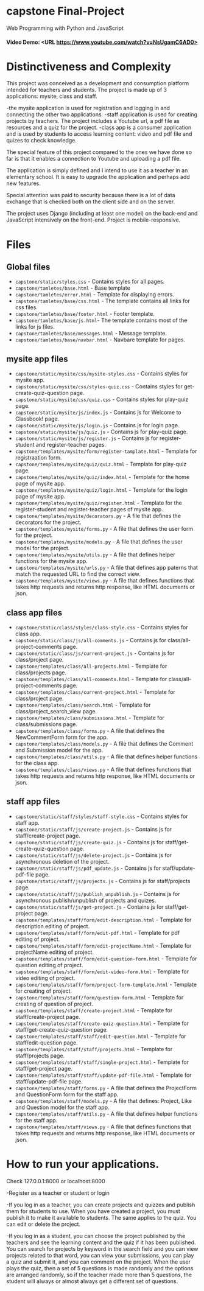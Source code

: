 # capstone Final-Project

Web Programming with Python and JavaScript

#### Video Demo:  <URL https://www.youtube.com/watch?v=NsUgamC6AD0>

# Distinctiveness and Complexity
This project was conceived as a development and consumption platform intended for teachers and students.
The project is made up of 3 applications: mysite, class and staff.

-the mysite application is used for registration and logging in and connecting the other two applications.
-staff application is used for creating projects by teachers. The project includes a Youtube url, a pdf file as resources and a quiz for the project.
-class app is a consumer application and is used by students to access learning content: video and pdf file and quizes to check knowledge.

The special feature of this project compared to the ones we have done so far is that it enables a connection to Youtube and uploading a pdf file.

The application is simply defined and I intend to use it as a teacher in an elementary school. It is easy to upgrade the application and perhaps add new features.

Special attention was paid to security because there is a lot of data exchange that is checked both on the client side and on the server.

The project uses Django (including at least one model) on the back-end and JavaScript intensively on the front-end.
Project is mobile-responsive.

 
# Files
## Global files
- `capstone/static/styles.css` - Contains styles for all pages.
- `capstone/tamletes/base.html` - Base template
- `capstone/tamletes/error.html`  - Template for displaying errors.
- `capstone/tamletes/base/css.html` - The template contains all links for css files.
- `capstone/tamletes/base/footer.html` - Footer template.
- `capstone/tamletes/base/js.html`- The template contains most of the links for js files.
- `capstone/tamletes/base/messages.html` - Message template.
- `capstone/tamletes/base/navbar.html` - Navbare template for pages.

## mysite app files
- `capstone/static/mysite/css/mysite-styles.css` - Contains styles for mysite app.
- `capstone/static/mysite/css/styles-quiz.css` - Contains styles for get-create-quiz-question page.
- `capstone/static/mysite/css/quiz.css` -  Contains styles for play-quiz page.
- `capstone/static/mysite/js/index.js` -  Contains js for Welcome to Classbook! page.
- `capstone/static/mysite/js/login.js` -  Contains js for login page.
- `capstone/static/mysite/js/quiz.js` -  Contains js for play-quiz page.
- `capstone/static/mysite/js/register.js` -  Contains js for register-student and register-teacher pages.
- `capstone/templates/mysite/form/register-tamplate.html` - Template for registraation form.
- `capstone/templates/mysite/quiz/quiz.html` - Template for play-quiz page.
- `capstone/templates/mysite/quiz/index.html` - Template for the home page of mysite app.
- `capstone/templates/mysite/quiz/login.html` - Template for the login page of mysite app.
- `capstone/templates/mysite/quiz/register.html` - Template for the register-student and register-teacher pages of mysite app.
- `capstone/templates/mysite/decorators.py` - A file that defines the decorators for the project.
- `capstone/templates/mysite/forms.py` - A file that defines the user form for the project.
- `capstone/templates/mysite/models.py` - A file that defines the user model for the project.
- `capstone/templates/mysite/utils.py` - A file that defines helper functions for the mysite app.
- `capstone/templates/mysite/urls.py` - A file that defines app paterns that match the requested URL to find the correct view.
- `capstone/templates/mysite/views.py` - A file that defines functions that takes http requests and returns http response, like HTML documents or json.

## class app files
- `capstone/static/class/styles/class-style.css` - Contains styles for class app.
- `capstone/static/class/js/all-comments.js` -  Contains js for class/all-project-comments page.
- `capstone/static/class/js/current-project.js` -  Contains js for class/project page.
- `capstone/templates/class/all-projects.html` - Template for class/projects page.
- `capstone/templates/class/all-comments.html` - Template for class/all-project-comments page.
- `capstone/templates/class/current-project.html` - Template for class/project page.
- `capstone/templates/class/search.html` - Template for class/project_search_view page.
- `capstone/templates/class/submissions.html` - Template for class/submissions page.
- `capstone/templates/class/forms.py` - A file that defines the NewCommentForm form for the app.
- `capstone/templates/class/models.py` - A file that defines the Comment and Submission model for the app.
- `capstone/templates/class/utils.py` - A file that defines helper functions for the class app.
- `capstone/templates/class/views.py` - A file that defines functions that takes http requests and returns http response, like HTML documents or json.

## staff app files
- `capstone/static/staff/styles/staff-style.css` - Contains styles for staff app.
- `capstone/static/staff/js/create-project.js` -  Contains js for staff/create-project page.
- `capstone/static/staff/js/create-quiz.js` -  Contains js for staff/get-create-quiz-question page.
- `capstone/static/staff/js/delete-project.js` -  Contains js for asynchronous deletion of the project.
- `capstone/static/staff/js/pdf_update.js` -  Contains js for staff/update-pdf-file page.
- `capstone/static/staff/js/projects.js` -  Contains js for staff/projects page.
- `capstone/static/staff/js/publish_unpublish.js` -  Contains js for asynchronous publish/unpublish of projects and quizes.
- `capstone/static/staff/js/get-project.js` -  Contains js for staff/get-project page.
- `capstone/templates/staff/form/edit-description.html` - Template for description editing of project.
- `capstone/templates/staff/form/edit-pdf.html` - Template for pdf editing of project.
- `capstone/templates/staff/form/edit-projectName.html` - Template for projectName editing of project.
- `capstone/templates/staff/form/edit-question-form.html` - Template for question editing of project.
- `capstone/templates/staff/form/edit-video-form.html` - Template for video editing of project.
- `capstone/templates/staff/form/project-form-template.html` - Template for creating of project.
- `capstone/templates/staff/form/question-form.html` - Template for creating of question of project.
- `capstone/templates/staff/create-project.html` - Template for staff/create-project page.
- `capstone/templates/staff/create-quiz-question.html` - Template for staff/get-create-quiz-question page.
- `capstone/templates/staff/staff/edit-question.html` - Template for staff/edit-question page.
- `capstone/templates/staff/staff/projects.html` - Template for staff/projects page.
- `capstone/templates/staff/staff/single-project.html` - Template for staff/get-project page.
- `capstone/templates/staff/staff/update-pdf-file.html` - Template for staff/update-pdf-file page.
- `capstone/templates/staff/forms.py` - A file that defines the ProjectForm and QuestionForm form for the staff app.
- `capstone/templates/staff/models.py` - A file that defines: Project, Like and Question model for the staff app.
- `capstone/templates/staff/utils.py` - A file that defines helper functions for the staff app.
- `capstone/templates/staff/views.py` - A file that defines functions that takes http requests and returns http response, like HTML documents or json.

# How to run your applications.
Check 127.0.0.1:8000 or localhost:8000

-Register as a teacher or student or login

-If you log in as a teacher, you can create projects and quizzes and publish them for students to use.
When you have created a project, you must publish it to make it available to students. The same applies to the quiz.
You can edit or delete the project.

-If you log in as a student, you can choose the project published by the teachers and see the learning content and the quiz if it has been published.
You can search for projects by keyword in the search field and you can view projects related to that word, you can view your submissions, you can play a quiz and submit it, and you can comment on the project.
When the user plays the quiz, then a set of 5 questions is made randomly and the options are arranged randomly, so if the teacher made more than 5 questions, the student will always or almost always get a different set of questions.


